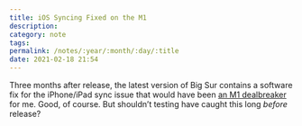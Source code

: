 ```yaml
---
title: iOS Syncing Fixed on the M1
description:
category: note
tags:
permalink: /notes/:year/:month/:day/:title
date: 2021-02-18 21:54
---
```


Three months after release, the latest version of Big Sur contains a software fix for the iPhone/iPad sync issue that would have been [an M1 dealbreaker](/blog/m1-potential-dealbreakers) for me. Good, of course. But shouldn’t testing have caught this long *before* release? 